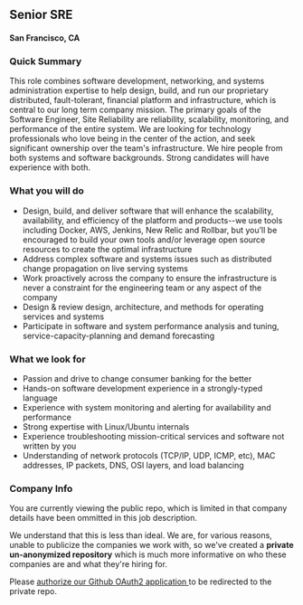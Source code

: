 ## Senior SRE
#### San Francisco, CA

### Quick Summary
This role combines software development, networking, and systems administration expertise to help design, build, and run our proprietary distributed, fault-tolerant, financial platform and infrastructure, which is central to our long term company mission. The primary goals of the Software Engineer, Site Reliability are reliability, scalability, monitoring, and performance of the entire system. We are looking for technology professionals who love being in the center of the action, and seek significant ownership over the team's infrastructure. We hire people from both systems and software backgrounds. Strong candidates will have experience with both.

### What you will do
+	Design, build, and deliver software that will enhance the scalability, availability, and efficiency of the platform and products--we use tools including Docker, AWS, Jenkins, New Relic and Rollbar, but you’ll be encouraged to build your own tools and/or leverage open source resources to create the optimal infrastructure
+	Address complex software and systems issues such as distributed change propagation on live serving systems
+	Work proactively across the company to ensure the infrastructure is never a constraint for the engineering team or any aspect of the company
+	Design & review design, architecture, and methods for operating services and systems
+	Participate in software and system performance analysis and tuning, service-capacity-planning and demand forecasting

### What we look for
+	Passion and drive to change consumer banking for the better
+	Hands-on software development experience in a strongly-typed language
+	Experience with system monitoring and alerting for availability and performance
+	Strong expertise with Linux/Ubuntu internals
+	Experience troubleshooting mission-critical services and software not written by you
+	Understanding of network protocols (TCP/IP, UDP, ICMP, etc), MAC addresses, IP packets, DNS, OSI layers, and load balancing

### Company Info
You are currently viewing the public repo, which is limited in that company details have been ommitted in this job description.  
    
We understand that this is less than ideal.  We are, for various reasons, unable to publicize the companies we work with, so we've
created a **private un-anonymized repository** which is much more informative on who these companies are and what they're hiring for.  
    
Please [authorize our Github OAuth2 application ](http://localhost:3000/users/auth/github?job_id=qwzmaxjt-senior-sre) to be redirected to the private repo.
